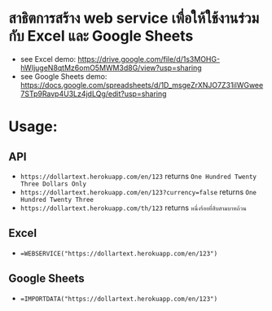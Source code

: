 # สาธิตการสร้าง web service เพื่อให้ใช้งานร่วมกับ Excel และ Google Sheets
* see Excel demo: https://drive.google.com/file/d/1s3MOHG-hWIjugeN8qtMz6omO5MWM3d8G/view?usp=sharing
* see Google Sheets demo: https://docs.google.com/spreadsheets/d/1D_msgeZrXNJO7Z31ilWGwee7STp9Ravp4U3Lz4jdLQg/edit?usp=sharing

# Usage:
## API
* `https://dollartext.herokuapp.com/en/123` returns `One Hundred Twenty Three Dollars Only`
* `https://dollartext.herokuapp.com/en/123?currency=false` returns `One Hundred Twenty Three`
* `https://dollartext.herokuapp.com/th/123` returns `หนึ่งร้อยยี่สิบสามบาทถ้วน`
## Excel
* `=WEBSERVICE("https://dollartext.herokuapp.com/en/123")`
## Google Sheets
* `=IMPORTDATA("https://dollartext.herokuapp.com/en/123")`